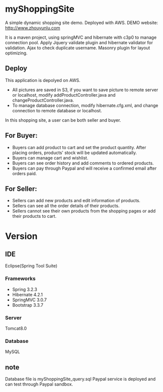 # myShoppingSite

A simple dynamic shopping site demo. Deployed with AWS. DEMO website: http://www.zhouyunlu.com

It is a maven project, using springMVC and hibernate with c3p0 to manage connection pool. Apply Jquery validate plugin and hibernate validator for validation. Ajax to check duplicate username. Masonry plugin for layout optimizing.


## Deploy
This application is depolyed on AWS. 
* All pictures are saved in S3, if you want to save picture to remote server or localhost, modify addProductController.java and changeProductController.java. 
* To manage database connection, modify hibernate.cfg.xml, and change connection to remote database or localhost.

In this shopping site, a user can be both seller and buyer. 
## For Buyer:
* Buyers can add product to cart and set the product quantity. After placing orders, products' stock will be updated automatically.
* Buyers can manage cart and wishlist.
* Buyers can see order history and add comments to ordered products.
* Buyers can pay through Paypal and will receive a confirmed email after orders paid.

## For Seller:
* Sellers can add new products and edit information of products.
* Sellers can see all the order details of their products.
* Sellers cannot see their own products from the shopping pages or add their products to cart.


# Version
## IDE 
Eclipse(Spring Tool Suite)
### Frameworks
* Spring 3.2.3
* Hibernate 4.2.1
* SpringMVC 3.0.7
* Bootstrap 3.3.7   
### Server
Tomcat8.0
### Database
MySQL


## note 
Database file is myShoppingSite_query.sql 
Paypal service is deployed and can test through Paypal sandbox. 
